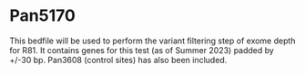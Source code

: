 # Pan5170
This bedfile will be used to perform the variant filtering step of exome depth for R81. It contains genes for this test (as of Summer 2023) padded by +/-30 bp. Pan3608 (control sites) has also been included.